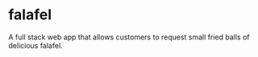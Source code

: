 # falafel
A full stack web app that allows customers to request small fried balls of delicious falafel.

